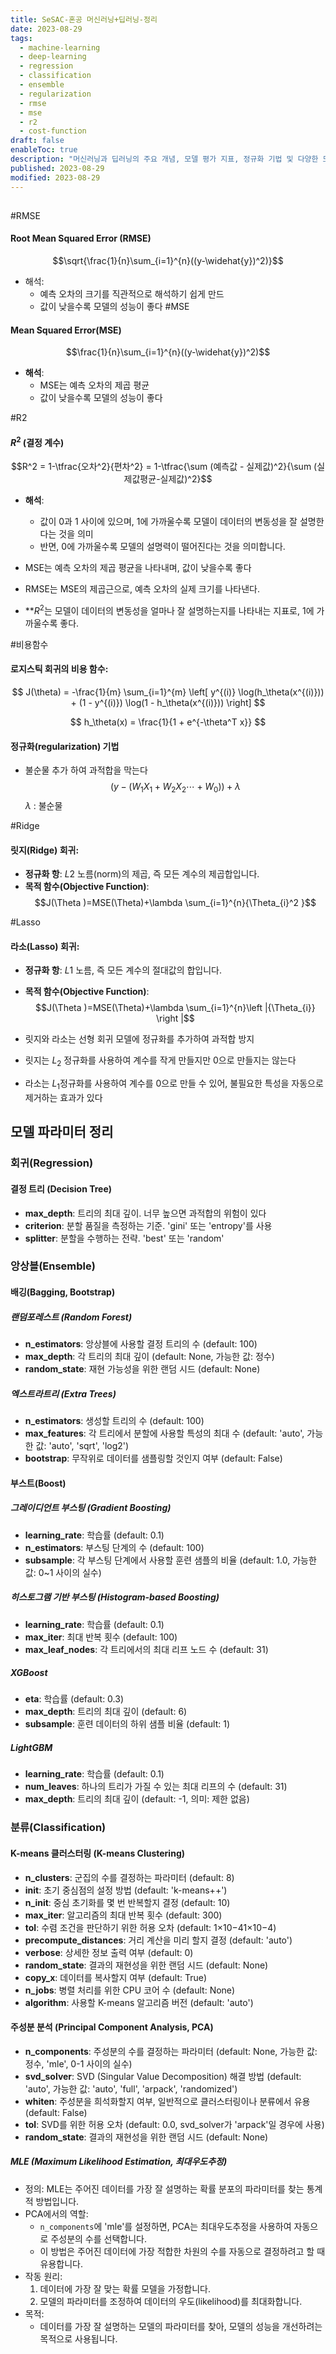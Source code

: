 ```yaml
---
title: SeSAC-혼공 머신러닝+딥러닝-정리
date: 2023-08-29
tags:
  - machine-learning
  - deep-learning
  - regression
  - classification
  - ensemble
  - regularization
  - rmse
  - mse
  - r2
  - cost-function
draft: false
enableToc: true
description: "머신러닝과 딥러닝의 주요 개념, 모델 평가 지표, 정규화 기법 및 다양한 모델 파라미터에 대한 정리"
published: 2023-08-29
modified: 2023-08-29
---
```


## 
#RMSE
#### **Root Mean Squared Error (RMSE)**
$$\sqrt{\frac{1}{n}\sum_{i=1}^{n}((y-\widehat{y})^2)}$$ 
- 해석:
	- 예측 오차의 크기를 직관적으로 해석하기 쉽게 만드
	- 값이 낮을수록 모델의 성능이 좋다
#MSE
#### **Mean Squared Error(MSE)**
$$\frac{1}{n}\sum_{i=1}^{n}((y-\widehat{y})^2)$$
- **해석**: 
	- MSE는 예측 오차의 제곱 평균
	- 값이 낮을수록 모델의 성능이 좋다

#R2 
#### **$R^2$ (결정 계수)**
$$R^2 = 1-\tfrac{오차^2}{편차^2} 
	= 1-\tfrac{\sum (예측값 - 실제값)^2}{\sum (실제값평균-실제값)^2}$$
- **해석**:
	- 값이 0과 1 사이에 있으며, 1에 가까울수록 모델이 데이터의 변동성을 잘 설명한다는 것을 의미
	- 반면, 0에 가까울수록 모델의 설명력이 떨어진다는 것을 의미합니다.

- MSE는 예측 오차의 제곱 평균을 나타내며, 값이 낮을수록 좋다
- RMSE는 MSE의 제곱근으로, 예측 오차의 실제 크기를 나타낸다.
- **$R^2$는 모델이 데이터의 변동성을 얼마나 잘 설명하는지를 나타내는 지표로, 1에 가까울수록 좋다.

#비용함수
#### 로지스틱 회귀의 비용 함수:

$$ J(\theta) = -\frac{1}{m} \sum_{i=1}^{m} \left[ y^{(i)} \log(h_\theta(x^{(i)})) + (1 - y^{(i)}) \log(1 - h_\theta(x^{(i)})) \right] $$

$$
h_\theta(x) = \frac{1}{1 + e^{-\theta^T x}}
$$

#### 정규화(regularization) 기법

- 불순물 추가 하여 과적합을 막는다
$$(y-(W_{1}X_{1} + W_{2}X_{2}\cdots +W_{0})) + \lambda$$
$\lambda$ : 불순물

#Ridge
#### **릿지(Ridge) 회귀**:

- **정규화 항**: $L2​$ 노름(norm)의 제곱, 즉 모든 계수의 제곱합입니다.
- **목적 함수(Objective Function)**: 
	$$J(\Theta )=MSE(\Theta)+\lambda \sum_{i=1}^{n}{\Theta_{i}^2 }$$

#Lasso
#### **라소(Lasso) 회귀**:

- **정규화 항**: $L1​$ 노름, 즉 모든 계수의 절대값의 합입니다.
- **목적 함수(Objective Function)**:
	$$J(\Theta )=MSE(\Theta)+\lambda \sum_{i=1}^{n}\left |{\Theta_{i}}   \right |$$

 - 릿지와 라소는 선형 회귀 모델에 정규화를 추가하여 과적합 방지
- 릿지는 $L_{2}$ 정규화를 사용하여 계수를 작게 만들지만 0으로 만들지는 않는다
- 라소는 $L_{1}$​ 정규화를 사용하여 계수를 0으로 만들 수 있어, 불필요한 특성을 자동으로 제거하는 효과가 있다



## 모델 파라미터 정리

### 회귀(Regression)
#### 결정 트리 (Decision Tree)
- **max_depth**: 트리의 최대 깊이. 너무 높으면 과적합의 위험이 있다
- **criterion**: 분할 품질을 측정하는 기준. 'gini' 또는 'entropy'를 사용
- **splitter**: 분할을 수행하는 전략. 'best' 또는 'random'

### 앙상블(Ensemble)

#### 배깅(Bagging, Bootstrap)
##### **랜덤포레스트 (Random Forest)**
- **n_estimators**: 앙상블에 사용할 결정 트리의 수 (default: 100)
- **max_depth**: 각 트리의 최대 깊이 (default: None, 가능한 값: 정수)
- **random_state**: 재현 가능성을 위한 랜덤 시드 (default: None)

##### **엑스트라트리 (Extra Trees)**
- **n_estimators**: 생성할 트리의 수 (default: 100)
- **max_features**: 각 트리에서 분할에 사용할 특성의 최대 수 (default: 'auto', 가능한 값: 'auto', 'sqrt', 'log2')
- **bootstrap**: 무작위로 데이터를 샘플링할 것인지 여부 (default: False)

#### 부스트(Boost)
##### **그레이디언트 부스팅 (Gradient Boosting)**
- **learning_rate**: 학습률 (default: 0.1)
- **n_estimators**: 부스팅 단계의 수 (default: 100)
- **subsample**: 각 부스팅 단계에서 사용할 훈련 샘플의 비율 (default: 1.0, 가능한 값: 0~1 사이의 실수)

##### **히스토그램 기반 부스팅 (Histogram-based Boosting)**
- **learning_rate**: 학습률 (default: 0.1)
- **max_iter**: 최대 반복 횟수 (default: 100)
- **max_leaf_nodes**: 각 트리에서의 최대 리프 노드 수 (default: 31)

##### **XGBoost**
- **eta**: 학습률 (default: 0.3)
- **max_depth**: 트리의 최대 깊이 (default: 6)
- **subsample**: 훈련 데이터의 하위 샘플 비율 (default: 1)

##### **LightGBM**
- **learning_rate**: 학습률 (default: 0.1)
- **num_leaves**: 하나의 트리가 가질 수 있는 최대 리프의 수 (default: 31)
- **max_depth**: 트리의 최대 깊이 (default: -1, 의미: 제한 없음)

### 분류(Classification)

#### K-means 클러스터링 (K-means Clustering)
- **n_clusters**: 군집의 수를 결정하는 파라미터 (default: 8)
- **init**: 초기 중심점의 설정 방법 (default: 'k-means++')
- **n_init**: 중심 초기화를 몇 번 반복할지 결정 (default: 10)
- **max_iter**: 알고리즘의 최대 반복 횟수 (default: 300)
- **tol**: 수렴 조건을 판단하기 위한 허용 오차 (default: 1×10−41×10−4)
- **precompute_distances**: 거리 계산을 미리 할지 결정 (default: 'auto')
- **verbose**: 상세한 정보 출력 여부 (default: 0)
- **random_state**: 결과의 재현성을 위한 랜덤 시드 (default: None)
- **copy_x**: 데이터를 복사할지 여부 (default: True)
- **n_jobs**: 병렬 처리를 위한 CPU 코어 수 (default: None)
- **algorithm**: 사용할 K-means 알고리즘 버전 (default: 'auto')

#### **주성분 분석 (Principal Component Analysis, PCA)**
- **n_components**: 주성분의 수를 결정하는 파라미터 (default: None, 가능한 값: 정수, 'mle', 0-1 사이의 실수)
- **svd_solver**: SVD (Singular Value Decomposition) 해결 방법 (default: 'auto', 가능한 값: 'auto', 'full', 'arpack', 'randomized')
- **whiten**: 주성분을 희석화할지 여부, 일반적으로 클러스터링이나 분류에서 유용 (default: False)
- **tol**: SVD를 위한 허용 오차 (default: 0.0, svd_solver가 'arpack'일 경우에 사용)
- **random_state**: 결과의 재현성을 위한 랜덤 시드 (default: None)

##### **MLE (Maximum Likelihood Estimation, 최대우도추정)**

- 정의: MLE는 주어진 데이터를 가장 잘 설명하는 확률 분포의 파라미터를 찾는 통계적 방법입니다.
- PCA에서의 역할:
    - `n_components`에 'mle'를 설정하면, PCA는 최대우도추정을 사용하여 자동으로 주성분의 수를 선택합니다.
    - 이 방법은 주어진 데이터에 가장 적합한 차원의 수를 자동으로 결정하려고 할 때 유용합니다.
- 작동 원리:
    1. 데이터에 가장 잘 맞는 확률 모델을 가정합니다.
    2. 모델의 파라미터를 조정하여 데이터의 우도(likelihood)를 최대화합니다.
- 목적:
    - 데이터를 가장 잘 설명하는 모델의 파라미터를 찾아, 모델의 성능을 개선하려는 목적으로 사용됩니다.

